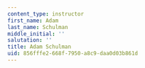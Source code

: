 ```yaml
---
content_type: instructor
first_name: Adam
last_name: Schulman
middle_initial: ''
salutation: ''
title: Adam Schulman
uid: 856fffe2-668f-7950-a8c9-daa0d03b861d
---
```


